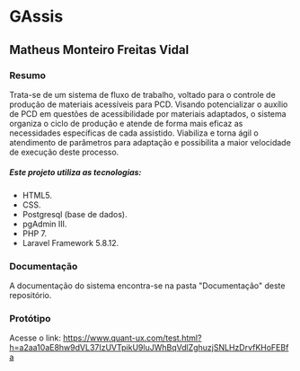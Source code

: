 # GAssis
## Matheus Monteiro Freitas Vidal

### Resumo

Trata-se de um sistema de fluxo de trabalho, voltado para o controle de produção de materiais acessíveis para PCD. Visando potencializar o auxílio de PCD em questões de acessibilidade por materiais adaptados, o sistema organiza o ciclo de produção e atende de forma mais eficaz as necessidades específicas de cada assistido. Viabiliza e torna ágil o atendimento de parâmetros para adaptação e possibilita a maior velocidade de execução deste processo.

##### Este projeto utiliza as tecnologias:

* HTML5.
* CSS.
* Postgresql (base de dados).
* pgAdmin III.
* PHP 7.
* Laravel Framework 5.8.12.

### Documentação

A documentação do sistema encontra-se na pasta "Documentação" deste repositório.

### Protótipo

Acesse o link: https://www.quant-ux.com/test.html?h=a2aa10aE8hw9dVL37IzUVTpikU9luJWhBqVdlZghuzjSNLHzDrvfKHoFEBfa
